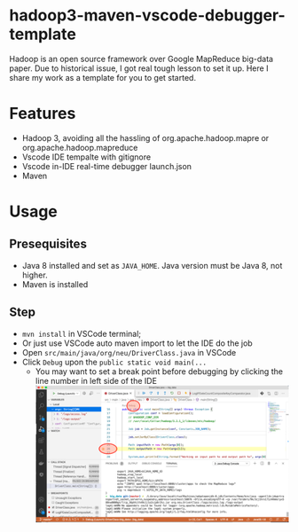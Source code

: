 # hadoop3-maven-vscode-debugger-template

Hadoop is an open source framework over Google MapReduce big-data paper. Due to historical issue, I got real tough lesson to set it up. Here I share my work as a template for you to get started.

# Features
- Hadoop 3, avoiding all the hassling of org.apache.hadoop.mapre or org.apache.hadoop.mapreduce
- Vscode IDE tempalte with gitignore
- Vscode in-IDE real-time debugger launch.json
- Maven

# Usage
## Presequisites
- Java 8 installed and set as `JAVA_HOME`. Java version must be Java 8, not higher.
- Maven is installed
## Step
- `mvn install` in VSCode terminal;
- Or just use VSCode auto maven import to let the IDE do the job
- Open `src/main/java/org/neu/DriverClass.java` in VSCode
- Click `Debug` upon the `public static void main(...`
  - You may want to set a break point before debugging by clicking the line number in left side of the IDE
![Screenshot](./doc/debugging-vscode.png)
